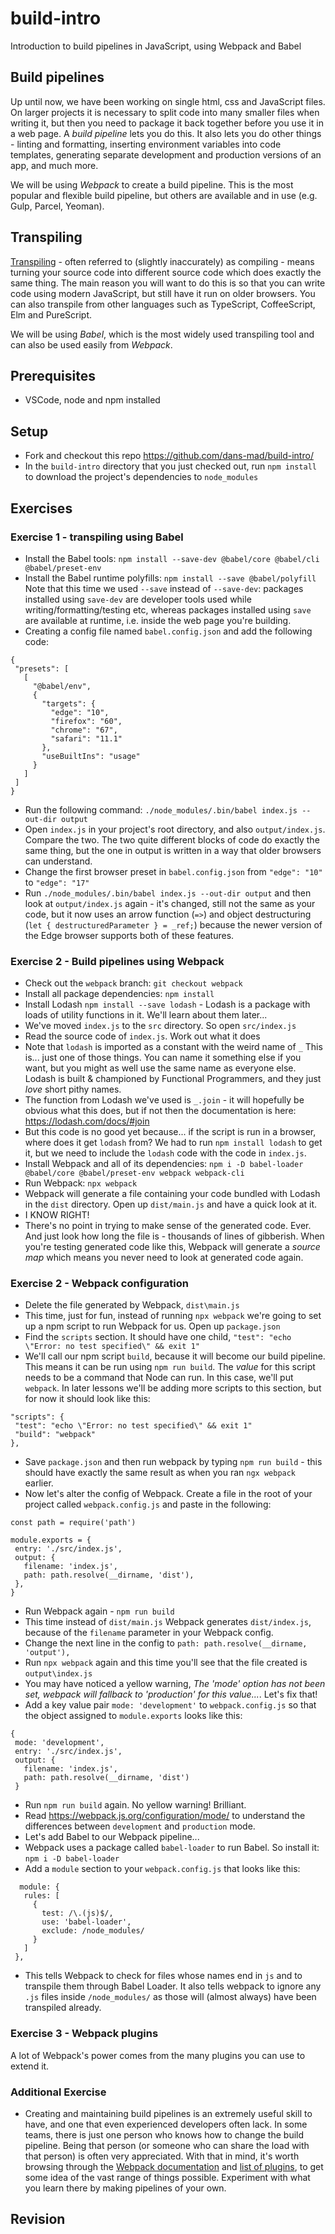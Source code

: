 # build-intro
Introduction to build pipelines in JavaScript, using Webpack and Babel

## Build pipelines
Up until now, we have been working on single html, css and JavaScript files. On larger projects it is necessary to split code into many smaller files when writing it, but then you need to package it back together before you use it in a web page. A _build pipeline_ lets you do this. It also lets you do other things - linting and formatting, inserting environment variables into code templates, generating separate development and production versions of an app, and much more.

We will be using _Webpack_ to create a build pipeline. This is the most popular and flexible build pipeline, but others are available and in use (e.g. Gulp, Parcel, Yeoman).

## Transpiling
[Transpiling](https://scotch.io/tutorials/javascript-transpilers-what-they-are-why-we-need-them) - often referred to (slightly inaccurately) as compiling - means turning your source code into different source code which does exactly the same thing. The main reason you will want to do this is so that you can write code using modern JavaScript, but still have it run on older browsers. You can also transpile from other languages such as TypeScript, CoffeeScript, Elm and PureScript.

We will be using _Babel_, which is the most widely used transpiling tool and can also be used easily from _Webpack_.



## Prerequisites
 * VSCode, node and npm installed

## Setup
 * Fork and checkout this repo https://github.com/dans-mad/build-intro/
 * In the `build-intro` directory that you just checked out, run `npm install` to download the project's dependencies to `node_modules` 
 
## Exercises
### Exercise 1 - transpiling using Babel
 * Install the Babel tools: `npm install --save-dev @babel/core @babel/cli @babel/preset-env`
 * Install the Babel runtime polyfills: `npm install --save @babel/polyfill` Note that this time we used `--save` instead of `--save-dev`: packages installed using `save-dev` are developer tools used while writing/formatting/testing etc, whereas packages installed using `save` are available at runtime, i.e. inside the web page you're building.
 * Creating a config file named `babel.config.json` and add the following code:
 ```
{
  "presets": [
    [
      "@babel/env",
      {
        "targets": {
          "edge": "10",
          "firefox": "60",
          "chrome": "67",
          "safari": "11.1"
        },
        "useBuiltIns": "usage"
      }
    ]
  ]
}
```
* Run the following command: `./node_modules/.bin/babel index.js --out-dir output`
* Open `index.js` in your project's root directory, and also `output/index.js`. Compare the two. The two quite different blocks of code do exactly the same thing, but the one in output is written in a way that older browsers can understand.
* Change the first browser preset in `babel.config.json` from `"edge": "10"` to `"edge": "17"`
* Run `./node_modules/.bin/babel index.js --out-dir output` and then look at `output/index.js` again - it's changed, still not the same as your code, but it now uses an arrow function (`=>`) and object destructuring (`let { destructuredParameter } = _ref;`) because the newer version of the Edge browser supports both of these features.

### Exercise 2 - Build pipelines using Webpack
 * Check out the `webpack` branch: `git checkout webpack`
 * Install all package dependencies: `npm install` 
 * Install Lodash `npm install --save lodash` - Lodash is a package with loads of utility functions in it. We'll learn about them later...
 * We've moved `index.js` to the `src` directory. So open `src/index.js`
 * Read the source code of `index.js`. Work out what it does
 * Note that `lodash` is imported as a constant with the weird name of _`_`_ This is... just one of those things. You can name it something else if you want, but you might as well use the same name as everyone else. Lodash is built & championed by Functional Programmers, and they just _love_ short pithy names.
 * The function from Lodash we've used is `_.join` - it will hopefully be obvious what this does, but if not then the documentation is here: https://lodash.com/docs/#join
 * But this code is no good yet because... if the script is run in a browser, where does it get `lodash` from? We had to run `npm install lodash` to get it, but we need to include the `lodash` code with the code in `index.js`.
 * Install Webpack and all of its dependencies: `npm i -D babel-loader @babel/core @babel/preset-env webpack webpack-cli`
 * Run Webpack: `npx webpack`
 * Webpack will generate a file containing your code bundled with Lodash in the `dist` directory. Open up `dist/main.js` and have a quick look at it.
 * I KNOW RIGHT!
 * There's no point in trying to make sense of the generated code. Ever. And just look how long the file is - thousands of lines of gibberish. When you're testing generated code like this, Webpack will generate a _source map_ which means you never need to look at generated code again.


### Exercise 2 - Webpack configuration
 * Delete the file generated by Webpack, `dist\main.js`
 * This time, just for fun, instead of running `npx webpack` we're going to set up a npm script to run Webpack for us. Open up `package.json`
 * Find the `scripts` section. It should have one child, `"test": "echo \"Error: no test specified\" && exit 1"`
 * We'll call our npm script `build`, because it will become our build pipeline. This means it can be run using `npm run build`. The _value_ for this script needs to be a command that Node can run. In this case, we'll put `webpack`. In later lessons we'll be adding more scripts to this section, but for now it should look like this:
 ```
 "scripts": {
  "test": "echo \"Error: no test specified\" && exit 1"
  "build": "webpack"
 },
```
 * Save `package.json` and then run webpack by typing `npm run build` - this should have exactly the same result as when you ran `ngx webpack` earlier.
 * Now let's alter the config of Webpack. Create a file in the root of your project called `webpack.config.js` and paste in the following:
 ```
const path = require('path')

module.exports = {
  entry: './src/index.js',
  output: {
    filename: 'index.js',
    path: path.resolve(__dirname, 'dist'),
  },
}
```
 * Run Webpack again - `npm run build`
 * This time instead of `dist/main.js` Webpack generates `dist/index.js`, because of the `filename` parameter in your Webpack config.
 * Change the next line in the config to `path: path.resolve(__dirname, 'output'),`
 * Run `npx webpack` again and this time you'll see that the file created is `output\index.js`
 * You may have noticed a yellow warning, _The 'mode' option has not been set, webpack will fallback to 'production' for this value..._. Let's fix that!
 * Add a key value pair `mode: 'development'` to `webpack.config.js` so that the object assigned to `module.exports` looks like this:
 ```
 {
  mode: 'development',
  entry: './src/index.js',
  output: {
    filename: 'index.js',
    path: path.resolve(__dirname, 'dist')
  }
  ```
 * Run `npm run build` again. No yellow warning! Brilliant.
 * Read https://webpack.js.org/configuration/mode/ to understand the differences between `development` and `production` mode.
 * Let's add Babel to our Webpack pipeline...
 * Webpack uses a package called `babel-loader` to run Babel. So install it: `npm i -D babel-loader`
 * Add a `module` section to your `webpack.config.js` that looks like this:
 ```
   module: {
    rules: [
      {
        test: /\.(js)$/,
        use: 'babel-loader',
        exclude: /node_modules/
      }
    ]
  },
  ```
* This tells Webpack to check for files whose names end in `js` and to transpile them through Babel Loader. It also tells webpack to ignore any `.js` files inside `/node_modules/` as those will (almost always) have been transpiled already.  

### Exercise 3 - Webpack plugins
A lot of Webpack's power comes from the many plugins you can use to extend it. 


### Additional Exercise
 * Creating and maintaining build pipelines is an extremely useful skill to have, and one that even experienced developers often lack. In some teams, there is just one person who knows how to change the build pipeline. Being that person (or someone who can share the load with that person) is often very appreciated. With that in mind, it's worth browsing through the [Webpack documentation](https://webpack.js.org/guides/) and [list of plugins](https://webpack.js.org/plugins/), to get some idea of the vast range of things possible. Experiment with what you learn there by making pipelines of your own.

## Revision
